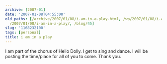 ```yaml
---
archive: [2007-01]
date: '2007-01-08T04:55:00'
old_paths: [/archive/2007/01/08/i-am-in-a-play.html, /wp/2007/01/08/i-am-in-a-play/,
  /2007/01/08/i-am-in-a-play/, /blog/45]
slug: '1168232100'
tags: [personal]
title: i am in a play
---
```


I am part of the chorus of Hello Dolly. I get to sing and dance. I will be
posting the time/place for all of you to come. Thank you.


